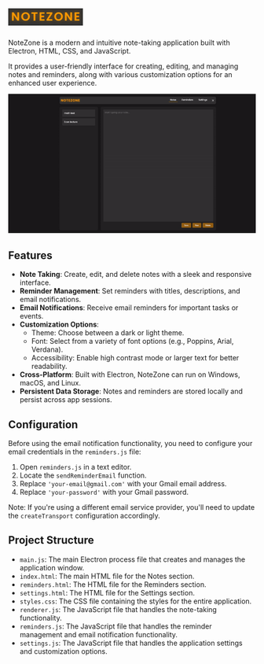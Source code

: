 ![](https://github.com/Sieep-Coding/notetaking-app-electron/blob/main/assets/imgs/notezone.png)
========

NoteZone is a modern and intuitive note-taking application built with Electron, HTML, CSS, and JavaScript. 

It provides a user-friendly interface for creating, editing, and managing notes and reminders, along with various customization options for an enhanced user experience.

![](https://github.com/Sieep-Coding/notetaking-app-electron/blob/main/assets/imgs/notezone-v01.gif)

Features
--------

-   **Note Taking**: Create, edit, and delete notes with a sleek and responsive interface.
-   **Reminder Management**: Set reminders with titles, descriptions, and email notifications.
-   **Email Notifications**: Receive email reminders for important tasks or events.
-   **Customization Options**:
    -   Theme: Choose between a dark or light theme.
    -   Font: Select from a variety of font options (e.g., Poppins, Arial, Verdana).
    -   Accessibility: Enable high contrast mode or larger text for better readability.
-   **Cross-Platform**: Built with Electron, NoteZone can run on Windows, macOS, and Linux.
-   **Persistent Data Storage**: Notes and reminders are stored locally and persist across app sessions.

Configuration
-------------

Before using the email notification functionality, you need to configure your email credentials in the `reminders.js` file:

1.  Open `reminders.js` in a text editor.
2.  Locate the `sendReminderEmail` function.
3.  Replace `'your-email@gmail.com'` with your Gmail email address.
4.  Replace `'your-password'` with your Gmail password.

Note: If you're using a different email service provider, you'll need to update the `createTransport` configuration accordingly.

Project Structure
-----------------

-   `main.js`: The main Electron process file that creates and manages the application window.
-   `index.html`: The main HTML file for the Notes section.
-   `reminders.html`: The HTML file for the Reminders section.
-   `settings.html`: The HTML file for the Settings section.
-   `styles.css`: The CSS file containing the styles for the entire application.
-   `renderer.js`: The JavaScript file that handles the note-taking functionality.
-   `reminders.js`: The JavaScript file that handles the reminder management and email notification functionality.
-   `settings.js`: The JavaScript file that handles the application settings and customization options.
